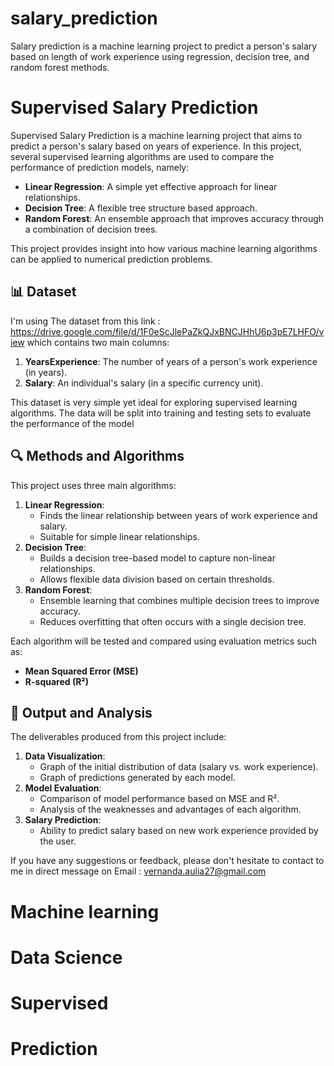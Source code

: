 # salary_prediction
Salary prediction is a machine learning project to predict a person's salary based on length of work experience using regression, decision tree, and random forest methods.

# Supervised Salary Prediction
Supervised Salary Prediction is a machine learning project that aims to predict a person's salary based on years of experience. In this project, several supervised learning algorithms are used to compare the performance of prediction models, namely:
- **Linear Regression**: A simple yet effective approach for linear relationships.
- **Decision Tree**: A flexible tree structure based approach.
- **Random Forest**: An ensemble approach that improves accuracy through a combination of decision trees.

This project provides insight into how various machine learning algorithms can be applied to numerical prediction problems.

## 📊 Dataset
I'm using The dataset from this link : https://drive.google.com/file/d/1F0eScJlePaZkQJxBNCJHhU6p3pE7LHFO/view 
 which contains two main columns:
1. **YearsExperience**: The number of years of a person's work experience (in years).
2. **Salary**: An individual's salary (in a specific currency unit).

This dataset is very simple yet ideal for exploring supervised learning algorithms. The data will be split into training and testing sets to evaluate the performance of the model


## 🔍 Methods and Algorithms
This project uses three main algorithms:
1. **Linear Regression**: 
   - Finds the linear relationship between years of work experience and salary.
   - Suitable for simple linear relationships.
2. **Decision Tree**: 
   - Builds a decision tree-based model to capture non-linear relationships.
   - Allows flexible data division based on certain thresholds.
3. **Random Forest**:
   - Ensemble learning that combines multiple decision trees to improve accuracy.
   - Reduces overfitting that often occurs with a single decision tree.

Each algorithm will be tested and compared using evaluation metrics such as:
- **Mean Squared Error (MSE)**
- **R-squared (R²)**

## 🚀 Output and Analysis
The deliverables produced from this project include:
1. **Data Visualization**: 
   - Graph of the initial distribution of data (salary vs. work experience).
   - Graph of predictions generated by each model.
2. **Model Evaluation**:
   - Comparison of model performance based on MSE and R².
   - Analysis of the weaknesses and advantages of each algorithm.
3. **Salary Prediction**:
   - Ability to predict salary based on new work experience provided by the user.
     
If you have any suggestions or feedback, please don't hesitate to contact to me in direct message on Email :
vernanda.aulia27@gmail.com 

# Machine learning
# Data Science
# Supervised
# Prediction
